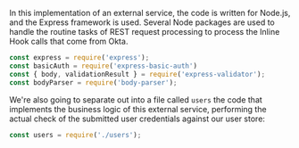 In this implementation of an external service, the code is written for Node.js, and the Express framework is used. Several Node packages are used to handle the routine tasks of REST request processing to process the Inline Hook calls that come from Okta.


```javascript
const express = require('express');
const basicAuth = require('express-basic-auth')
const { body, validationResult } = require('express-validator');
const bodyParser = require('body-parser');
```

We're also going to separate out into a file called `users` the code that implements the business logic of this external service, performing the actual check of the submitted user credentials against our user store:

```javascript
const users = require('./users');
```

